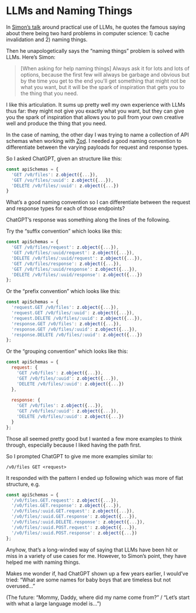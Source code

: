 # LLMs and Naming Things

In [Simon’s talk](https://notes.jim-nielsen.com/#2023-09-08T1227) around practical use of LLMs, he quotes the famous saying about there being two hard problems in computer science: 1) cache invalidation and 2) naming things.

Then he unapologetically says the “naming things” problem is solved with LLMs. Here’s Simon:

> [When asking for help naming things] Always ask it for lots and lots of options, because the first few will always be garbage and obvious but by the time you get to the end you'll get something that might not be what you want, but it will be the spark of inspiration that gets you to the thing that you need.

I like this articulation. It sums up pretty well my own experience with LLMs thus far: they might not give you exactly what you want, but they can give you the spark of inspiration that allows you to pull from your own creative well and produce the thing that you need.

In the case of naming, the other day I was trying to name a collection of API schemas when working with [Zod](https://zod.dev). I needed a good naming convention to differentiate between the varying payloads for request and response types.

So I asked ChatGPT, given an structure like this:

```js
const apiSchemas = {
  'GET /v0/files': z.object({...}),
  'GET /vo/files/:uuid': z.object({...}),
  'DELETE /v0/files/:uuid': z.object({...})
}
```

What’s a good naming convention so I can differentiate between the request and response types for each of those endpoints?

ChatGPT’s response was something along the lines of the following.

Try the “suffix convention” which looks like this:

```js
const apiSchemas = {
  'GET /v0/files/request': z.object({...}),
  'GET /v0/files/:uuid/request': z.object({...}),
  'DELETE /v0/files/:uuid/request': z.object({...}),
  'GET /v0/files/response': z.object({...}),
  'GET /v0/files/:uuid/response': z.object({...}),
  'DELETE /v0/files/:uuid/response': z.object({...})
};
```

Or the “prefix convention” which looks like this:

```js
const apiSchemas = {
  'request.GET /v0/files': z.object({...}),
  'request.GET /v0/files/:uuid': z.object({...}),
  'request.DELETE /v0/files/:uuid': z.object({...}),
  'response.GET /v0/files': z.object({...}),
  'response.GET /v0/files/:uuid': z.object({...}),
  'response.DELETE /v0/files/:uuid': z.object({...})
};
```

Or the “grouping convention” which looks like this:

```js
const apiSchemas = {
  request: {
    'GET /v0/files': z.object({...}),
    'GET /v0/files/:uuid': z.object({...}),
    'DELETE /v0/files/:uuid': z.object({...})
  },
  
  response: {
    'GET /v0/files': z.object({...}),
    'GET /v0/files/:uuid': z.object({...}),
    'DELETE /v0/files/:uuid': z.object({...})
  }
};
```

Those all seemed pretty good but I wanted a few more examples to think through, especially because I liked having the path first.

So I prompted ChatGPT to give me more examples similar to:

`/v0/files GET <request>`

It responded with the pattern I ended up following which was more of flat structure, e.g.

```js
const apiSchemas = {
  '/v0/files.GET.request': z.object({...}),
  '/v0/files.GET.response': z.object({...}),
  '/v0/files/:uuid.GET.request': z.object({...}),
  '/v0/files/:uuid.GET.response': z.object({...}),
  '/v0/files/:uuid.DELETE.response': z.object({...}),
  '/v0/files/:uuid.POST.request': z.object({...}),
  '/v0/files/:uuid.POST.response': z.object({...})
};
```

Anyhow, that’s a long-winded way of saying that LLMs have been hit or miss in a variety of use cases for me. However, to Simon’s point, they have helped me with naming things.

Makes me wonder if, had ChatGPT shown up a few years earlier, I would’ve tried: “What are some names for baby boys that are timeless but not overused...”

(The future: “Mommy, Daddy, where did my name come from?” / “Let’s start with what a large language model is…”)